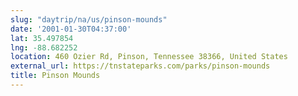 ```yaml
---
slug: "daytrip/na/us/pinson-mounds"
date: '2001-01-30T04:37:00'
lat: 35.497854
lng: -88.682252
location: 460 Ozier Rd, Pinson, Tennessee 38366, United States
external_url: https://tnstateparks.com/parks/pinson-mounds
title: Pinson Mounds
---
```



